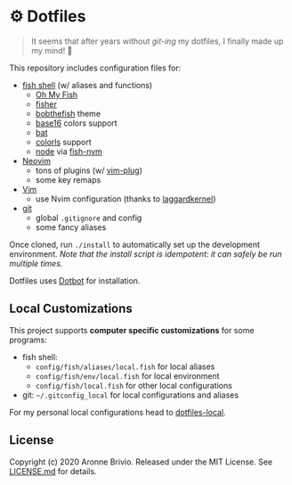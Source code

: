 # ⚙️ Dotfiles
> It seems that after years without *git-ing* my dotfiles, I finally made up my mind! 🎉

This repository includes configuration files for:

- [fish shell](https://fishshell.com/) (w/ aliases and functions)
  - [Oh My Fish](https://github.com/oh-my-fish/oh-my-fish)
  - [fisher](https://github.com/jorgebucaran/fisher)
  - [bobthefish](https://github.com/oh-my-fish/theme-bobthefish) theme
  - [base16](https://github.com/chriskempson/base16-shell) colors support
  - [bat](https://github.com/sharkdp/bat)
  - [colorls](https://github.com/athityakumar/colorls) support
  - [node](https://nodejs.org/) via [fish-nvm](https://github.com/jorgebucaran/fish-nvm)
- [Neovim](https://neovim.io/)
  - tons of plugins (w/ [vim-plug](https://github.com/junegunn/vim-plug))
  - some key remaps
- [Vim]()
  - use Nvim configuration (thanks to [laggardkernel](https://gist.github.com/laggardkernel/9013f948345212563ede9c9ee56c6b42))
- [git](https://git-scm.com/)
  - global `.gitignore` and config
  - some fancy aliases

Once cloned, run `./install` to automatically set up the development environment.
*Note that the install script is idempotent: it can safely be run multiple times.*

Dotfiles uses [Dotbot](https://github.com/anishathalye/dotbot) for installation.

## Local Customizations
This project supports **computer specific customizations** for some programs:

- fish shell:
  - `config/fish/aliases/local.fish` for local aliases
  - `config/fish/env/local.fish` for local environment
  - `config/fish/local.fish` for other local configurations
- git: `~/.gitconfig_local` for local configurations and aliases

For my personal local configurations head to [dotfiles-local](https://github.com/aronnebrivio/dotfiles-local).

## License
Copyright (c) 2020 Aronne Brivio. Released under the MIT License. See [LICENSE.md](https://github.com/aronnebrivio/dotfiles/blob/master/LICENSE.md) for details.
